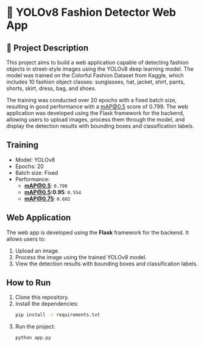 # 👗 YOLOv8 Fashion Detector Web App

## 📌 Project Description

This project aims to build a web application capable of detecting fashion objects in street-style images using the YOLOv8 deep learning model. The model was trained on the Colorful Fashion Dataset from Kaggle, which includes 10 fashion object classes: sunglasses, hat, jacket, shirt, pants, shorts, skirt, dress, bag, and shoes.

The training was conducted over 20 epochs with a fixed batch size, resulting in good performance with a mAP@0.5 score of 0.799. The web application was developed using the Flask framework for the backend, allowing users to upload images, process them through the model, and display the detection results with bounding boxes and classification labels.

## Training
- Model: YOLOv8  
- Epochs: 20  
- Batch size: Fixed  
- Performance:
  - **mAP@0.5**: `0.799`
  - **mAP@0.5:0.95**: `0.554`
  - **mAP@0.75**: `0.602`

## Web Application
The web app is developed using the **Flask** framework for the backend. It allows users to:

1. Upload an image.
2. Process the image using the trained YOLOv8 model.
3. View the detection results with bounding boxes and classification labels.


## How to Run

1. Clone this repository.
2. Install the dependencies:
   ```bash
   pip install -r requirements.txt
   ```
3. Run the project:
   ```bash
   python app.py
   

